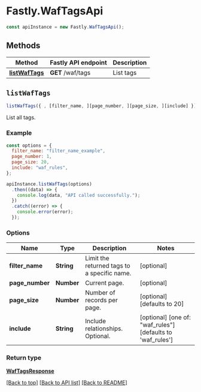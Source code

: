 # Fastly.WafTagsApi


```javascript
const apiInstance = new Fastly.WafTagsApi();
```
## Methods

Method | Fastly API endpoint | Description
------------- | ------------- | -------------
[**listWafTags**](WafTagsApi.md#listWafTags) | **GET** /waf/tags | List tags



## `listWafTags`

```javascript
listWafTags({ , [filter_name, ][page_number, ][page_size, ][include] })
```

List all tags.

### Example

```javascript
const options = {
  filter_name: "filter_name_example",
  page_number: 1,
  page_size: 20,
  include: "waf_rules",
};

apiInstance.listWafTags(options)
  .then((data) => {
    console.log(data, "API called successfully.");
  })
  .catch((error) => {
    console.error(error);
  });
```

### Options

Name | Type | Description  | Notes
------------- | ------------- | ------------- | -------------
**filter_name** | **String** | Limit the returned tags to a specific name. | [optional]
**page_number** | **Number** | Current page. | [optional]
**page_size** | **Number** | Number of records per page. | [optional] [defaults to 20]
**include** | **String** | Include relationships. Optional. | [optional] [one of: "waf_rules"] [defaults to 'waf_rules']

### Return type

[**WafTagsResponse**](WafTagsResponse.md)


[[Back to top]](#) [[Back to API list]](../../README.md#endpoints)
[[Back to README]](../../README.md)
